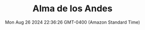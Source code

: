 ---
title: Alma de los Andes
date: Mon Aug 26 2024 22:36:26 GMT-0400 (Amazon Standard Time)
price: undefined
restaurant: undefined
year: 2022
country: Chile
uva: Carmenere
adega: Ventisquero
rating: 1
description: 
images: [http://res.cloudinary.com/boloko/image/upload/v1724726270/furushow5/parmegianologo/20240826_204229_vdomki.jpg]
---